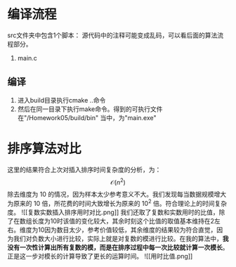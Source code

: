 # 编译流程
src文件夹中包含1个脚本：
	源代码中的注释可能变成乱码，可以看后面的算法流程部分。
1. main.c 
## 编译
1. 进入build目录执行cmake ..命令
2. 然后在同一目录下执行make命令。得到的可执行文件在"/Homework05/build/bin" 当中，为"main.exe"

# 排序算法对比
这里的结果符合上次对插入排序时间复杂度的分析，为：
$$
\mathcal{O}(n^{2})
$$
除去维度为 10 的情况，因为样本太少参考意义不大。我们发现每当数据规模增大为原来的 10 倍，所花费的时间大致增长为原来的 $10^{2}$ 倍。符合理论上的时间复杂度。
![[复数实数插入排序用时对比.png]]
我们还取了复数和实数用时的比值，除了在数组长度为10时该值的变化较大，其余时刻这个比值的取值基本维持在2左右。维度为10因为数目太少，参考价值较低，其余维度的结果较为符合直觉，因为我们对负数大小进行比较，实际上就是对复数的模进行比较。在我的算法中，**我没有一次性计算出所有复数的模，而是在排序过程中每一次比较就计算一次模长**。正是这一步对模长的计算导致了更长的运算时间。
![[用时比值.png]]